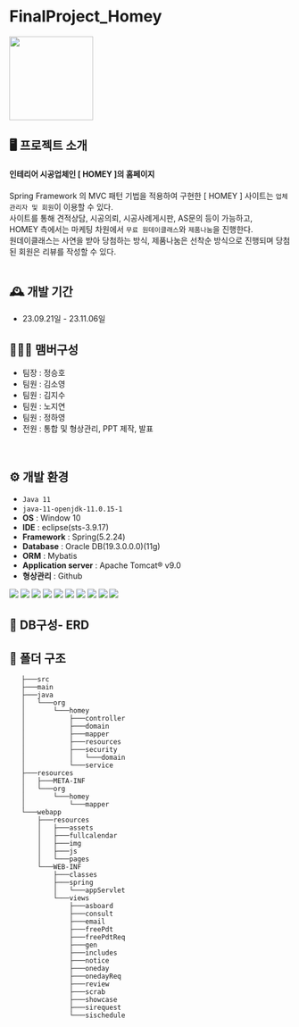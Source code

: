# FinalProject_Homey

<img src="https://github.com/ssoyy0001/Spring-project_homey/blob/main/%ED%94%84%EB%A1%9C%EC%A0%9D%ED%8A%B8%20%ED%95%A9%EC%B9%9C%20zip/3.png?raw=true"  width="150" height="150"/>


## 🖥️ 프로젝트 소개
#### 인테리어 시공업체인 [ HOMEY ]의 홈페이지
Spring Framework 의 MVC 패턴 기법을 적용하여 구현한 [ HOMEY ] 사이트는 `업체 관리자 및 회원`이 이용할 수 있다.<br>
사이트를 통해 견적상담, 시공의뢰, 시공사례게시판, AS문의 등이 가능하고,<br>
HOMEY 측에서는 마케팅 차원에서 `무료 원데이클래스`와 `제품나눔`을 진행한다.<br>
원데이클래스는 사연을 받아 당첨하는 방식, 제품나눔은 선착순 방식으로 진행되며 
당첨된 회원은 리뷰를 작성할 수 있다.
<br>
<br>
## 🕰️ 개발 기간
* 23.09.21일 - 23.11.06일

## 🧑‍🤝‍🧑 맴버구성
 - 팀장  : 정승호
 - 팀원  : 김소영
 - 팀원  : 김지수
 - 팀원  : 노지연
 - 팀원  : 정하영
 - 전원  : 통합 및 형상관리, PPT 제작, 발표
<br>

## ⚙️ 개발 환경
- `Java 11`
- `java-11-openjdk-11.0.15-1`
- **OS** : Window 10
- **IDE** : eclipse(sts-3.9.17)
- **Framework** : Spring(5.2.24)
- **Database** : Oracle DB(19.3.0.0.0)(11g)
- **ORM** : Mybatis
- **Application server** :  Apache Tomcat® v9.0
- **형상관리** : Github
<span>
<img src="https://img.shields.io/badge/oracle-F80000?style=flat&logo=oracle&logoColor=white"/>
<img src="https://img.shields.io/badge/spring-6DB33F?style=flat&logo=spring&logoColor=white"/>
<img src="https://img.shields.io/badge/apachetomcat-F8DC75?style=flat&logo=apachetomcat&logoColor=white"/>
<img src="https://img.shields.io/badge/javascript-F7DF1E?style=flat&logo=JavaScript&logoColor=white"/>
<img src="https://img.shields.io/badge/jquery-0769AD?style=flat&logo=jquery&logoColor=white"/>
<img src="https://img.shields.io/badge/css3-1572B6?style=flat&logo=css3&logoColor=white"/>
<img src="https://img.shields.io/badge/bootstrap-7952B3?style=flat&logo=bootstrap&logoColor=white"/>
<img src="https://img.shields.io/badge/git-F05032?style=flat&logo=git&logoColor=white"/>
<img src="https://img.shields.io/badge/github-181717?style=flat&logo=github&logoColor=white"/>
<img src="https://img.shields.io/badge/notion-000000?style=flat&logo=notion&logoColor=white"/>
</span>

## 📕 DB구성- ERD

## 📕 폴더 구조
```
   ├───src
   ├───main
   ├───java
   │   └───org
   │       └───homey
   │           ├───controller
   │           ├───domain
   │           ├───mapper
   │           ├───resources
   │           ├───security
   │           │   └───domain
   │           └───service
   ├───resources
   │   ├───META-INF
   │   └───org
   │       └───homey
   │           └───mapper
   └───webapp
       ├───resources
       │   ├───assets
       │   ├───fullcalendar
       │   ├───img
       │   ├───js
       │   └───pages
       └───WEB-INF
           ├───classes
           ├───spring
           │   └───appServlet
           └───views
               ├───asboard
               ├───consult
               ├───email
               ├───freePdt
               ├───freePdtReq
               ├───gen
               ├───includes
               ├───notice
               ├───oneday
               ├───onedayReq
               ├───review
               ├───scrab
               ├───showcase
               ├───sirequest
               └───sischedule


       
